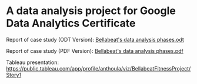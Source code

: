 # A data analysis project for Google Data Analytics Certificate

Report of case study (ODT Version):
[Bellabeat's data analysis phases.odt](https://github.com/anthoulab/Bellabeat-Data-Analysis-case-study/files/10324747/Bellabeat.s.data.analysis.phases.odt)

Report of case study (PDF Version):
[Bellabeat's data analysis phases.pdf](https://github.com/anthoulab/Bellabeat-Data-Analysis-case-study/files/10324749/Bellabeat.s.data.analysis.phases.pdf)

Tableau presentation:
https://public.tableau.com/app/profile/anthoula/viz/BellabeatFitnessProject/Story1
